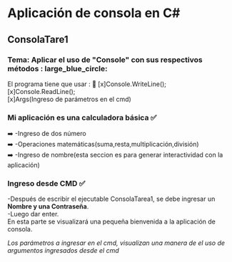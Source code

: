 # Aplicación de consola en C#
## ConsolaTare1 
### Tema: Aplicar el uso de "Console" con sus respectivos métodos : large_blue_circle: 

El programa tiene que usar : :scroll: 
[x]Console.WriteLine(); \
[x]Console.ReadLine(); \
[x]Args(Ingreso de parámetros en el cmd) 

### Mi aplicación es una calculadora básica :white_check_mark: 
:arrow_right: -Ingreso de dos número \
:arrow_right: -Operaciones matemáticas(suma,resta,multiplicación,división) \
:arrow_right: -Ingreso de nombre(esta seccion es para generar interactividad con la aplicación) 

### Ingreso desde CMD :white_check_mark: 
-Después de escribir el ejecutable ConsolaTarea1, se debe ingresar un **Nombre y una Contraseña**. \
-Luego dar enter. \
En esta parte se visualizará una pequeña bienvenida a la aplicación de consola. 

*Los parámetros a ingresar en el cmd, visualizan una manera de el uso de argumentos ingresados desde el cmd*


